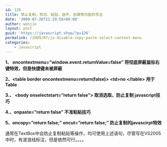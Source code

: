 ```yaml
---
id: 126
title: 禁止复制，剪切，粘贴，选中，右键等功能的写法
date: '2009-07-26T21:29:56+08:00'
author: wenjie
layout: post
guid: 'https://javascript.shop/?p=126'
permalink: /2009/07/js-disable-copy-paste-select-context-menu
categories:
    - Javascript
---
```


**1、 oncontextmenu=”window.event.returnValue=false” 将彻底屏蔽鼠标右键特效，但是快捷键未被屏蔽**

**2、&lt;table border oncontextmenu=return(false)&gt; &lt;td&gt;no &lt;/table&gt; 用于Table**

**3.、 &lt;body onselectstart=”return false”&gt; 取消选取、防止复制 javascript技巧**

**4.、onpaste=”return false” 不准粘贴技巧**

**5、oncopy=”return false;” oncut=”return false;” 防止复制的javascirpt特效**

通常在TextBox中会防止复制粘贴等操作，均可使用上述语句，尽管写在VS2005中时，有波浪线标注，但是依然可行。。。。